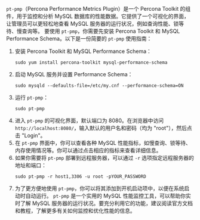  `pt-pmp`（Percona Performance Metrics Plugin）是一个 Percona Toolkit 的组件，用于监控和分析 MySQL 数据库的性能数据。它提供了一个可视化的界面，让管理员可以更轻松地查看 MySQL 服务器的运行状况，例如查询性能、锁等待、慢查询等。
要使用 `pt-pmp`，你需要先安装 Percona Toolkit 和 MySQL Performance Schema。以下是一份简要的 `pt-pmp` 使用指南：
1. 安装 Percona Toolkit 和 MySQL Performance Schema：
   ```
   sudo yum install percona-toolkit mysql-performance-schema
   ```
2. 启动 MySQL 服务并设置 Performance Schema：
   ```
   sudo mysqld --defaults-file=/etc/my.cnf --performance-schema=ON
   ```
3. 运行 `pt-pmp`：
   ```
   sudo pt-pmp
   ```
4. 进入 `pt-pmp` 的可视化界面，默认端口为 8080。在浏览器中访问 `http://localhost:8080/`，输入默认的用户名和密码（均为 "root"），然后点击 "Login"。
5. 在 `pt-pmp` 界面中，你可以查看各种 MySQL 性能指标，如慢查询、锁等待、内存使用情况等。你可以通过点击相应的指标来查看详细信息。
6. 如果你需要将 `pt-pmp` 部署到远程服务器，可以通过 `-r` 选项指定远程服务器的地址和端口：
   ```
   sudo pt-pmp -r host1,3306 -u root -pYOUR_PASSWORD
   ```
7. 为了更方便地使用 `pt-pmp`，你可以将其添加到开机启动项中，以便在系统启动时自动运行。
`pt-pmp` 是一个实用的 MySQL 性能监控工具，可以帮助你实时了解 MySQL 服务器的运行状况。要充分利用它的功能，建议阅读官方文档和教程，了解更多有关如何监控和优化性能的信息。